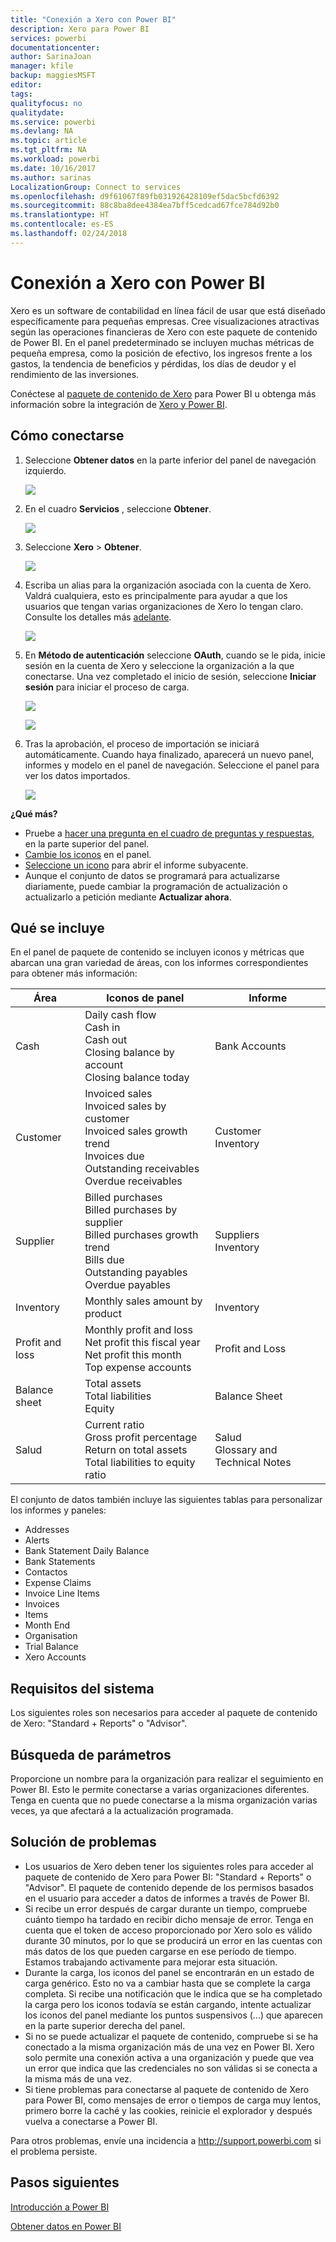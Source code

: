 ```yaml
---
title: "Conexión a Xero con Power BI"
description: Xero para Power BI
services: powerbi
documentationcenter: 
author: SarinaJoan
manager: kfile
backup: maggiesMSFT
editor: 
tags: 
qualityfocus: no
qualitydate: 
ms.service: powerbi
ms.devlang: NA
ms.topic: article
ms.tgt_pltfrm: NA
ms.workload: powerbi
ms.date: 10/16/2017
ms.author: sarinas
LocalizationGroup: Connect to services
ms.openlocfilehash: d9f61067f89fb031926428109ef5dac5bcfd6392
ms.sourcegitcommit: 88c8ba8dee4384ea7bff5cedcad67fce784d92b0
ms.translationtype: HT
ms.contentlocale: es-ES
ms.lasthandoff: 02/24/2018
---
```

# <a name="connect-to-xero-with-power-bi"></a>Conexión a Xero con Power BI
Xero es un software de contabilidad en línea fácil de usar que está diseñado específicamente para pequeñas empresas. Cree visualizaciones atractivas según las operaciones financieras de Xero con este paquete de contenido de Power BI. En el panel predeterminado se incluyen muchas métricas de pequeña empresa, como la posición de efectivo, los ingresos frente a los gastos, la tendencia de beneficios y pérdidas, los días de deudor y el rendimiento de las inversiones.

Conéctese al [paquete de contenido de Xero](https://app.powerbi.com/getdata/services/xero) para Power BI u obtenga más información sobre la integración de [Xero y Power BI](https://help.xero.com/Power-BI).

## <a name="how-to-connect"></a>Cómo conectarse
1. Seleccione **Obtener datos** en la parte inferior del panel de navegación izquierdo.
   
   ![](media/service-connect-to-xero/getdata.png)
2. En el cuadro **Servicios** , seleccione **Obtener**.
   
   ![](media/service-connect-to-xero/services.png)
3. Seleccione **Xero** \> **Obtener**.
   
   ![](media/service-connect-to-xero/connect.png)
4. Escriba un alias para la organización asociada con la cuenta de Xero. Valdrá cualquiera, esto es principalmente para ayudar a que los usuarios que tengan varias organizaciones de Xero lo tengan claro. Consulte los detalles más [adelante](#FindingParams).
   
   ![](media/service-connect-to-xero/params.png)
5. En **Método de autenticación** seleccione **OAuth**, cuando se le pida, inicie sesión en la cuenta de Xero y seleccione la organización a la que conectarse. Una vez completado el inicio de sesión, seleccione **Iniciar sesión** para iniciar el proceso de carga.
   
    ![](media/service-connect-to-xero/creds.png)
   
    ![](media/service-connect-to-xero/creds2.png)
6. Tras la aprobación, el proceso de importación se iniciará automáticamente. Cuando haya finalizado, aparecerá un nuevo panel, informes y modelo en el panel de navegación. Seleccione el panel para ver los datos importados.
   
     ![](media/service-connect-to-xero/dashboard.png)

**¿Qué más?**

* Pruebe a [hacer una pregunta en el cuadro de preguntas y respuestas](power-bi-q-and-a.md), en la parte superior del panel.
* [Cambie los iconos](service-dashboard-edit-tile.md) en el panel.
* [Seleccione un icono](service-dashboard-tiles.md) para abrir el informe subyacente.
* Aunque el conjunto de datos se programará para actualizarse diariamente, puede cambiar la programación de actualización o actualizarlo a petición mediante **Actualizar ahora**.

## <a name="whats-included"></a>Qué se incluye
En el panel de paquete de contenido se incluyen iconos y métricas que abarcan una gran variedad de áreas, con los informes correspondientes para obtener más información:  

| Área | Iconos de panel | Informe |
| --- | --- | --- |
| Cash |Daily cash flow <br>Cash in <br>Cash out <br>Closing balance by account <br>Closing balance today |Bank Accounts |
| Customer |Invoiced sales <br>Invoiced sales by customer <br>Invoiced sales growth trend <br>Invoices due <br>Outstanding receivables <br>Overdue receivables |Customer <br>Inventory |
| Supplier |Billed purchases <br>Billed purchases by supplier <br>Billed purchases growth trend <br> Bills due <br>Outstanding payables <br>Overdue payables |Suppliers <br>Inventory |
| Inventory |Monthly sales amount by product |Inventory |
| Profit and loss |Monthly profit and loss <br>Net profit this fiscal year <br>Net profit this month <br>Top expense accounts |Profit and Loss |
| Balance sheet |Total assets <br>Total liabilities <br>Equity |Balance Sheet |
| Salud |Current ratio <br>Gross profit percentage <br> Return on total assets <br>Total liabilities to equity ratio |Salud <br>Glossary and Technical Notes |

El conjunto de datos también incluye las siguientes tablas para personalizar los informes y paneles:  

* Addresses  
* Alerts  
* Bank Statement Daily Balance  
* Bank Statements  
* Contactos  
* Expense Claims  
* Invoice Line Items  
* Invoices  
* Items  
* Month End  
* Organisation  
* Trial Balance  
* Xero Accounts

## <a name="system-requirements"></a>Requisitos del sistema
Los siguientes roles son necesarios para acceder al paquete de contenido de Xero: "Standard + Reports" o "Advisor".

<a name="FindingParams"></a>

## <a name="finding-parameters"></a>Búsqueda de parámetros
Proporcione un nombre para la organización para realizar el seguimiento en Power BI. Esto le permite conectarse a varias organizaciones diferentes. Tenga en cuenta que no puede conectarse a la misma organización varias veces, ya que afectará a la actualización programada.   

## <a name="troubleshooting"></a>Solución de problemas
* Los usuarios de Xero deben tener los siguientes roles para acceder al paquete de contenido de Xero para Power BI: "Standard + Reports" o "Advisor". El paquete de contenido depende de los permisos basados en el usuario para acceder a datos de informes a través de Power BI.  
* Si recibe un error después de cargar durante un tiempo, compruebe cuánto tiempo ha tardado en recibir dicho mensaje de error. Tenga en cuenta que el token de acceso proporcionado por Xero solo es válido durante 30 minutos, por lo que se producirá un error en las cuentas con más datos de los que pueden cargarse en ese período de tiempo. Estamos trabajando activamente para mejorar esta situación.
* Durante la carga, los iconos del panel se encontrarán en un estado de carga genérico. Esto no va a cambiar hasta que se complete la carga completa. Si recibe una notificación que le indica que se ha completado la carga pero los iconos todavía se están cargando, intente actualizar los iconos del panel mediante los puntos suspensivos (...) que aparecen en la parte superior derecha del panel.
* Si no se puede actualizar el paquete de contenido, compruebe si se ha conectado a la misma organización más de una vez en Power BI. Xero solo permite una conexión activa a una organización y puede que vea un error que indica que las credenciales no son válidas si se conecta a la misma más de una vez.  
* Si tiene problemas para conectarse al paquete de contenido de Xero para Power BI, como mensajes de error o tiempos de carga muy lentos, primero borre la caché y las cookies, reinicie el explorador y después vuelva a conectarse a Power BI.  

Para otros problemas, envíe una incidencia a http://support.powerbi.com si el problema persiste.

## <a name="next-steps"></a>Pasos siguientes
[Introducción a Power BI](service-get-started.md)

[Obtener datos en Power BI](service-get-data.md)

